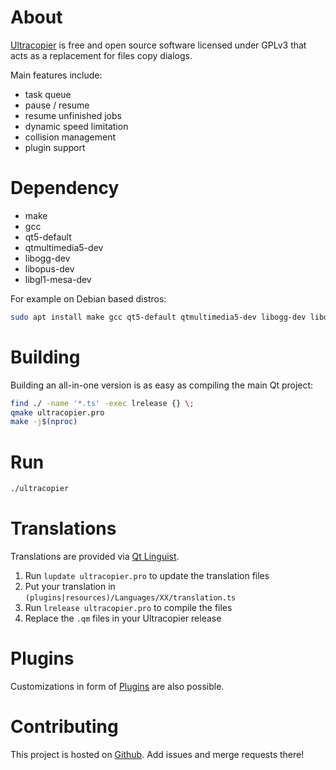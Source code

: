 # About

[Ultracopier](https://ultracopier.herman-brule.com/) is free and open
source software licensed under GPLv3 that acts as a replacement for
files copy dialogs.

Main features include:
- task queue
- pause / resume
- resume unfinished jobs
- dynamic speed limitation
- collision management
- plugin support

# Dependency
- make
- gcc
- qt5-default
- qtmultimedia5-dev
- libogg-dev 
- libopus-dev
- libgl1-mesa-dev

For example on Debian based distros:

```bash
sudo apt install make gcc qt5-default qtmultimedia5-dev libogg-dev libopus-dev libgl1-mesa-dev
```

# Building

Building an all-in-one version is as easy as compiling the main Qt project:

```bash
find ./ -name '*.ts' -exec lrelease {} \;
qmake ultracopier.pro
make -j$(nproc)
```

# Run

```bash
./ultracopier
```

# Translations

Translations are provided via [Qt Linguist](http://doc.qt.io/qt-5/qtlinguist-index.html).

1. Run `lupdate ultracopier.pro` to update the translation files
2. Put your translation in `(plugins|resources)/Languages/XX/translation.ts`
3. Run `lrelease ultracopier.pro` to compile the files
4. Replace the `.qm` files in your Ultracopier release


# Plugins

Customizations in form of [Plugins](plugins/README.md) are also possible.


# Contributing
This project is hosted on [Github](https://github.com/alphaonex86/Ultracopier).
Add issues and merge requests there!


